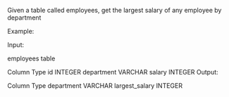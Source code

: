 Given a table called employees, get the largest salary of any employee by department

Example:

Input:

employees table

Column	Type
id	INTEGER
department	VARCHAR
salary	INTEGER
Output:

Column	Type
department	VARCHAR
largest_salary	INTEGER

